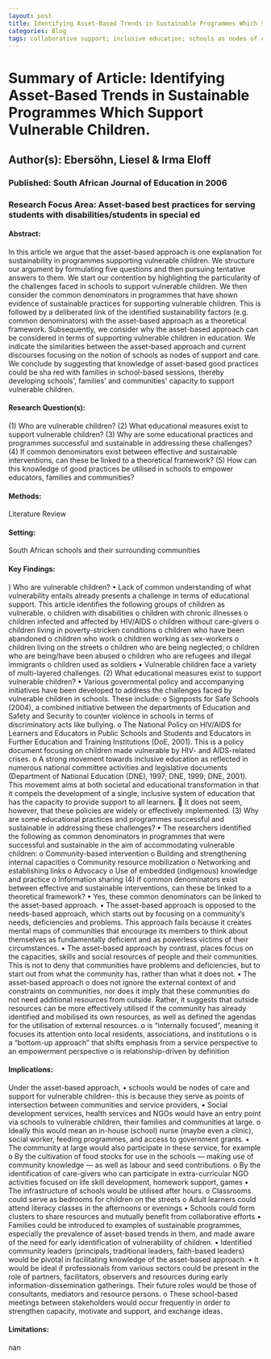 ```yaml
---
layout: post
title: Identifying Asset-Based Trends in Sustainable Programmes Which Support Vulnerable Children.
categories: Blog
tags: collaborative support; inclusive education; schools as nodes of care and support, community leaders, HIV/AIDS, poverty, inclusion, community empowerment
---
```


# Summary of Article: Identifying Asset-Based Trends in Sustainable Programmes Which Support Vulnerable Children.

## Author(s): Ebersöhn, Liesel & Irma Eloff

### Published: South African Journal of Education in 2006

### Research Focus Area: Asset-based best practices for serving students with disabilities/students in special ed

#### Abstract:
In this article we argue that the asset-based approach is one explanation for sustainability in programmes supporting vulnerable children. We structure our argument by formulating five questions and then pursuing tentative answers to them. We start our contention by highlighting the particularity of the challenges faced in schools to support vulnerable children. We then consider the common denominators in programmes that have shown evidence of sustainable practices for supporting vulnerable children. This is followed by a deliberated link of the identified sustainability factors (e.g. common denominators) with the asset-based approach as a theoretical framework. Subsequently, we consider why the asset-based approach can be considered in terms of supporting vulnerable children in education. We indicate the similarities between the asset-based approach and current discourses focusing on the notion of schools as nodes of support and care. We conclude by suggesting that knowledge of asset-based good practices could be sha red with families in school-based sessions, thereby developing schools', families' and communities' capacity to support vulnerable children. 


#### Research Question(s):
(1) Who are vulnerable children?  (2) What educational measures exist to support vulnerable children?  (3) Why are some educational practices and programmes successful and sustainable in addressing these challenges? (4) If common denominators exist between effective and sustainable interventions, can these be linked to a theoretical framework? (5) How can this knowledge of good practices be utilised in schools to empower educators, families and communities?


#### Methods:
Literature Review


#### Setting:
South African schools and their surrounding communities


#### Key Findings:
) Who are vulnerable children? • Lack of common understanding of what vulnerability entails already presents a challenge in terms of educational support. This article identifies the following groups of children as vulnerable. o children with disabilities o children with chronic illnesses o children infected and affected by HIV/AIDS o children without care-givers o children living in poverty-stricken conditions o children who have been abandoned o children who work o children working as sex-workers o children living on the streets o children who are being neglected; o children who are being/have been abused o children who are refugees and illegal immigrants o children used as soldiers • Vulnerable children face a variety of multi-layered challenges. (2) What educational measures exist to support vulnerable children?  • Various governmental policy and accompanying initiatives have been developed to address the challenges faced by vulnerable children in schools. These include:  o Signposts for Safe Schools (2004), a combined initiative between the departments of Education and Safety and Security to counter violence in schools in terms of discriminatory acts like bullying. o The National Policy on HIV/AIDS for Learners and Educators in Public Schools and Students and Educators in Further Education and Training Institutions (DoE, 2001). This is a policy document focusing on children made vulnerable by HIV- and AIDS-related crises. o A strong movement towards inclusive education as reflected in numerous national committee activities and legislative documents (Department of National Education (DNE), 1997; DNE, 1999; DNE, 2001). This movement aims at both societal and educational transformation in that it compels the development of a single, inclusive system of education that has the capacity to provide support to all learners.  It does not seem, however, that these policies are widely or effectively implemented. (3) Why are some educational practices and programmes successful and sustainable in addressing these challenges? • The researchers identified the following as common denominators in programmes that were successful and sustainable in the aim of accommodating vulnerable children: o Community-based intervention o Building and strengthening internal capacities o Community resource mobilization o Networking and establishing links o Advocacy o Use of embedded (indigenous) knowledge and practice o Information sharing (4) If common denominators exist between effective and sustainable interventions, can these be linked to a theoretical framework? • Yes, these common denominators can be linked to the asset-based approach. • The asset-based approach is opposed to the needs-based approach, which starts out by focusing on a community’s needs, deficiencies and problems. This approach fails because it  creates mental maps of communities that encourage its members to think about themselves as fundamentally deficient and as powerless victims of their circumstances. • The asset-based approach by contrast, places focus on the capacities, skills and social resources of people and their communities. This is not to deny that communities have problems and deficiencies, but to start out from what the community has, rather than what it does not. • The asset-based approach o does not ignore the external context of and constraints on communities, nor does it imply that these communities do not need additional resources from outside. Rather, it suggests that outside resources can be more effectively utilised if the community has already identified and mobilised its own resources, as well as defined the agendas for the utilisation of external resources. o is “internally focused”, meaning it focuses its attention onto local residents, associations, and institutions o is a “bottom-up approach” that shifts emphasis from a service perspective to an empowerment perspective o is relationship-driven by definition 


#### Implications:
Under the asset-based approach, • schools would be nodes of care and support for vulnerable children- this is because they serve as points of intersection between communities and service providers,  • Social development services, health services and NGOs would have an entry point via schools to vulnerable children, their families and communities at large. o Ideally this would mean an in-house (school) nurse (maybe even a clinic), social worker, feeding programmes, and access to government grants. • The community at large would also participate in these service, for example o By the cultivation of food stocks for use in the schools — making use of community knowledge — as well as labour and seed contributions.  o By the identification of care-givers who can participate in extra-curricular NGO activities focused on life skill development, homework support, games • The infrastructure of schools would be utilised after hours. o Classrooms could serve as bedrooms for children on the streets o Adult learners could attend literacy classes in the afternoons or evenings • Schools could form clusters to share resources and mutually benefit from collaborative efforts • Families could be introduced to examples of sustainable programmes, especially the prevalence of asset-based trends in them, and made aware of the need for early identification of vulnerability of children.  • Identified community leaders (principals, traditional leaders, faith-based leaders) would be pivotal in facilitating knowledge of the asset-based approach. • It would be ideal if professionals from various sectors could be present in the role of partners, facilitators, observers and resources during early information-dissemination gatherings. Their future roles would be those of consultants, mediators and resource persons. o These school-based meetings between stakeholders would occur frequently in order to strengthen capacity, motivate and support, and exchange ideas. 


#### Limitations:
nan


